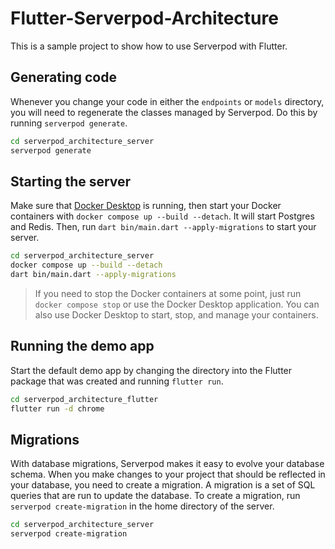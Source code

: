 # Flutter-Serverpod-Architecture

This is a sample project to show how to use Serverpod with Flutter.

## Generating code

Whenever you change your code in either the `endpoints` or `models` directory, you will need to regenerate the classes managed by Serverpod. Do this by running `serverpod generate`.

```bash
cd serverpod_architecture_server
serverpod generate
```

## Starting the server

Make sure that [Docker Desktop](https://www.docker.com/products/docker-desktop/) is running, then start your Docker containers with `docker compose up --build --detach`. It will start Postgres and Redis. Then, run `dart bin/main.dart --apply-migrations` to start your server.

```bash
cd serverpod_architecture_server
docker compose up --build --detach
dart bin/main.dart --apply-migrations
```

> If you need to stop the Docker containers at some point, just run `docker compose stop` or use the Docker Desktop application. You can also use Docker Desktop to start, stop, and manage your containers.

## Running the demo app

Start the default demo app by changing the directory into the Flutter package that was created and running `flutter run`.

```bash
cd serverpod_architecture_flutter
flutter run -d chrome
```

## Migrations

With database migrations, Serverpod makes it easy to evolve your database schema. When you make changes to your project that should be reflected in your database, you need to create a migration. A migration is a set of SQL queries that are run to update the database. To create a migration, run `serverpod create-migration` in the home directory of the server.

```bash
cd serverpod_architecture_server
serverpod create-migration
```
